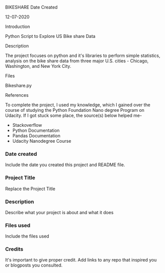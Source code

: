 BIKESHARE
Date Created

12-07-2020

Introduction

Python Script to Explore US Bike share Data

Description

The project focuses on python and it's libraries to perform simple statistics, analysis on the bike share data from three major U.S. cities - Chicago, Washington, and New York City.

Files

Bikeshare.py

References

To complete the project, I used my knowledge, which I gained over the course of studying the Python Foundation Nano degree Program on Udacity. If I got stuck some place, the source(s) below helped me-
* Stackoverflow
* Python Documentation
* Pandas Documentation
* Udacity Nanodegree Course

### Date created
Include the date you created this project and README file.

### Project Title
Replace the Project Title

### Description
Describe what your project is about and what it does

### Files used
Include the files used

### Credits
It's important to give proper credit. Add links to any repo that inspired you or blogposts you consulted.

